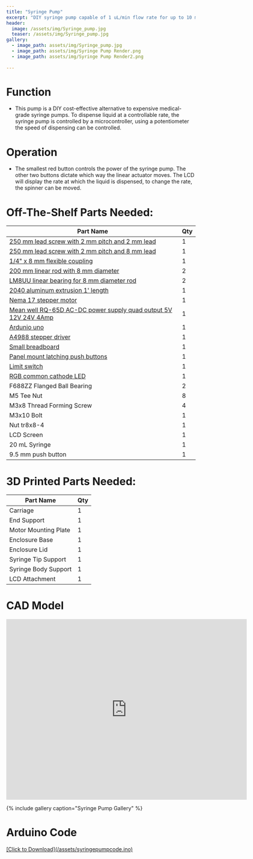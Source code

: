 ```yaml
---
title: "Syringe Pump"
excerpt: "DIY syringe pump capable of 1 uL/min flow rate for up to 10 mL"
header:
  image: /assets/img/Syringe_pump.jpg
  teaser: /assets/img/Syringe_pump.jpg
gallery:
  - image_path: assets/img/Syringe_pump.jpg
  - image_path: assets/img/Syringe Pump Render.png
  - image_path: assets/img/Syringe Pump Render2.png
   
---
```


# Function

* This pump is a DIY cost-effective alternative to expensive medical-grade syringe pumps. To dispense liquid at a controllable rate, the syringe pump is controlled by a microcontroller, using a potentiometer the speed of dispensing can be controlled.

# Operation 
*  The smallest red button controls the power of the syringe pump. The other two buttons dictate which way the linear actuator moves. The LCD will display the rate at which the liquid is dispensed, to change the rate, the spinner can be moved.

# Off-The-Shelf Parts Needed:

| **Part Name** | **Qty** | 
| --- | --- |
| [250 mm lead screw with 2 mm pitch and 2 mm lead](https://www.amazon.com/dp/B07R1H5ZMV/ref=cm_sw_em_r_mt_dp_0YZ13D4HQBGW2Z86PBV1?_encoding=UTF8&psc=1) | 1 | 
| [250 mm lead screw with 2 mm pitch and 8 mm lead](https://www.amazon.com/gp/product/B0B8RKN89V?ie=UTF8&th=1&linkCode=sl1&tag=drd0cf-20&linkId=bb4eefbbfff880704d7cd0784b1af8c0&language=en_US&ref_=as_li_ss_tl) | 1 | 
| [1/4" x 8 mm flexible coupling](https://us.openbuilds.com/1-4-x-8mm-flexible-coupling/) | 1 |
| [200 mm linear rod with 8 mm diameter](https://www.amazon.com/dp/B07MPGWJMS/ref=cm_sw_em_r_mt_dp_X5AQS0ES7JH8JG83AAZ3) | 2 |
| [LM8UU linear bearing for 8 mm diameter rod](https://www.amazon.com/gp/product/B087WPGQ8T/ref=ppx_yo_dt_b_asin_image_o00_s00?ie=UTF8&psc=1) | 2 |
| [2040 aluminum extrusion 1' length](https://us.openbuilds.com/v-slot-20x40-linear-rail/) | 1 |
| [Nema 17 stepper motor](https://www.amazon.com/gp/product/B07LF898KN/ref=ppx_yo_dt_b_search_asin_title?ie=UTF8&th=1) | 1 |
[Mean well RQ-65D AC-DC power supply quad output 5V 12V 24V 4Amp](https://www.amazon.com/dp/B005T9HGLI/ref=cm_sw_em_r_mt_dp_A8CZ056TM52EJGZTGZGR?_encoding=UTF8&psc=1) | 1 |
| [Ardunio uno](https://www.amazon.com/dp/B007R9TUJE/ref=cm_sw_em_r_mt_dp_TY8JGK0CJD1JEJM4BNNJ) | 1 |
| [A4988 stepper driver](https://www.amazon.com/dp/B01FFGAKK8/ref=cm_sw_em_r_mt_dp_V0YKTYKDWMR8WHTKA53T?_encoding=UTF8&psc=1) | 1 |
| [Small breadboard](https://www.amazon.com/dp/B082VYXDF1/ref=cm_sw_em_r_mt_dp_N6Q28CAGPAYCKCSJKDDC?_encoding=UTF8&psc=1) | 1 |
| [Panel mount latching push buttons](https://www.amazon.com/dp/B07XTBL1NP?psc=1&smid=A2NNH5C5IP9N3O&linkCode=sl1&tag=drd0cf-20&linkId=43b42a7cb2a088ebd85d65cb9da46725&language=en_US&ref_=as_li_ss_tl) | 1 |
| [Limit switch](https://www.amazon.com/gp/product/B073TYWX86/ref=ppx_yo_dt_b_asin_image_o01_s00?ie=UTF8&psc=1) | 1 |
| [RGB common cathode LED](https://www.amazon.com/dp/B0194Y6MW2/ref=cm_sw_em_r_mt_dp_FW3CFQT7ZGFQ2R04N6G3?_encoding=UTF8&psc=1) | 1 |
| F688ZZ Flanged Ball Bearing | 2 |
| M5 Tee Nut | 8 |
| M3x8 Thread Forming Screw | 4 |
| M3x10 Bolt | 1 |
| Nut tr8x8-4 | 1 |
| LCD Screen | 1 |
| 20 mL Syringe | 1 |
| 9.5 mm push button | 1 |



# 3D Printed Parts Needed:

| **Part Name** | **Qty** | 
| --- | --- |
| Carriage | 1 |
| End Support | 1 |
| Motor Mounting Plate | 1 |
| Enclosure Base | 1 |
| Enclosure Lid | 1 |
| Syringe Tip Support | 1 |
| Syringe Body Support | 1 |
| LCD Attachment | 1 |


# CAD Model
<iframe src="https://vanderbilt643.autodesk360.com/shares/public/SH286ddQT78850c0d8a4e8e535a0e1e463f6?mode=embed" width="640" height="480" allowfullscreen="true" webkitallowfullscreen="true" mozallowfullscreen="true"  frameborder="0"></iframe>

{% include gallery caption="Syringe Pump Gallery" %}

# Arduino Code
<a href="Click to Download" target="/assets/syringepumpcode.ino" />
[Click to Download](/assets/syringepumpcode.ino)
